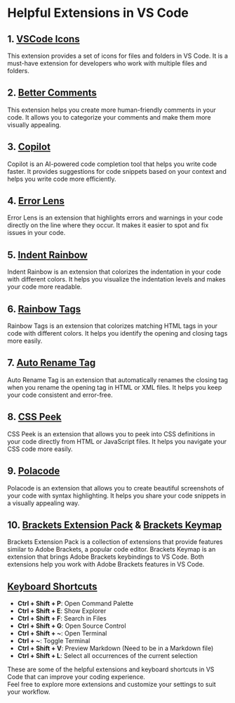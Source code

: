 # Helpful Extensions in VS Code

## 1. [VSCode Icons](https://marketplace.visualstudio.com/items?itemName=vscode-icons-team.vscode-icons)

This extension provides a set of icons for files and folders in VS Code. It is a must-have extension for developers who work with multiple files and folders.

## 2. [Better Comments](https://marketplace.visualstudio.com/items?itemName=aaron-bond.better-comments)

This extension helps you create more human-friendly comments in your code. It allows you to categorize your comments and make them more visually appealing.

## 3. [Copilot](https://marketplace.visualstudio.com/items?itemName=GitHub.copilot)

Copilot is an AI-powered code completion tool that helps you write code faster. It provides suggestions for code snippets based on your context and helps you write code more efficiently.

## 4. [Error Lens](https://marketplace.visualstudio.com/items?itemName=usernamehw.errorlens)

Error Lens is an extension that highlights errors and warnings in your code directly on the line where they occur. It makes it easier to spot and fix issues in your code.

## 5. [Indent Rainbow](https://marketplace.visualstudio.com/items?itemName=oderwat.indent-rainbow)

Indent Rainbow is an extension that colorizes the indentation in your code with different colors. It helps you visualize the indentation levels and makes your code more readable.

## 6. [Rainbow Tags](https://marketplace.visualstudio.com/items?itemName=bierner.rainbow-tags)

Rainbow Tags is an extension that colorizes matching HTML tags in your code with different colors. It helps you identify the opening and closing tags more easily.

## 7. [Auto Rename Tag](https://marketplace.visualstudio.com/items?itemName=formulahendry.auto-rename-tag)

Auto Rename Tag is an extension that automatically renames the closing tag when you rename the opening tag in HTML or XML files. It helps you keep your code consistent and error-free.

## 8. [CSS Peek](https://marketplace.visualstudio.com/items?itemName=pranaygp.vscode-css-peek)

CSS Peek is an extension that allows you to peek into CSS definitions in your code directly from HTML or JavaScript files. It helps you navigate your CSS code more easily.

## 9. [Polacode](https://marketplace.visualstudio.com/items?itemName=pnp.polacode)

Polacode is an extension that allows you to create beautiful screenshots of your code with syntax highlighting. It helps you share your code snippets in a visually appealing way.

## 10. [Brackets Extension Pack](https://marketplace.visualstudio.com/items?itemName=brackets.brackets-extension-pack) & [Brackets Keymap](https://marketplace.visualstudio.com/items?itemName=chrisdias.vscode-brackets-keymap)

Brackets Extension Pack is a collection of extensions that provide features similar to Adobe Brackets, a popular code editor. Brackets Keymap is an extension that brings Adobe Brackets keybindings to VS Code. Both extensions help you work with Adobe Brackets features in VS Code.

## [Keyboard Shortcuts](https://code.visualstudio.com/shortcuts/keyboard-shortcuts-windows.pdf)

- **Ctrl + Shift + P**: Open Command Palette
- **Ctrl + Shift + E**: Show Explorer
- **Ctrl + Shift + F**: Search in Files
- **Ctrl + Shift + G**: Open Source Control
- **Ctrl + Shift + ~**: Open Terminal
- **Ctrl + ~**: Toggle Terminal
- **Ctrl + Shift + V**: Preview Markdown (Need to be in a Markdown file)
- **Ctrl + Shift + L**: Select all occurrences of the current selection

These are some of the helpful extensions and keyboard shortcuts in VS Code that can improve your coding experience.  
Feel free to explore more extensions and customize your settings to suit your workflow.